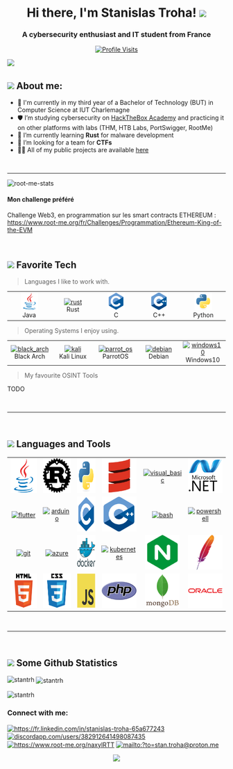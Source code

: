 <h1 align="center"> Hi there, I'm Stanislas Troha! <img height="30px" src="https://github.com/raghavk16/raghavk16/raw/master/octo.gif"></h1>
<h3 align="center">A cybersecurity enthusiast and IT student from France</h3>

<p align="center">
  <a href="https://media4.giphy.com/media/l0HlCtvUayCgoNGog/giphy.gif">
    <img src="https://media4.giphy.com/media/l0HlCtvUayCgoNGog/giphy.gif" alt="Profile Visits" />
  </a>
</p>



  ![](https://komarev.com/ghpvc/?username=stantrh&label=Profile%20Visits&color=blue&style=for-the-badge)
  
<h2 align="left"><img src="https://github.com/TheDudeThatCode/TheDudeThatCode/blob/master/Assets/Developer.gif" width="45" /> About me: </h2>

- 🏫 I'm currently in my third year of a Bachelor of Technology (BUT) in Computer Science at IUT Charlemagne
- 🛡 I’m studying cybersecurity on [HackTheBox Academy](https://academy.hackthebox.com/) and practicing it on other platforms with labs (THM, HTB Labs, PortSwigger, RootMe)
- 🔭 I’m currently learning **Rust** for malware development
- 🤝 I’m looking for a team for **CTFs**
- 👨‍💻 All of my public projects are available [here](https://github.com/Stantrh?tab=repositories) 
<br>

***

![root-me-stats](https://root-me-diff.vercel.app/rm-gh?nickname=naxylRTT&gstats=show)
#### Mon challenge préféré
Challenge Web3, en programmation sur les smart contracts ETHEREUM :   
https://www.root-me.org/fr/Challenges/Programmation/Ethereum-King-of-the-EVM

<br>

<h2 align="left"><img src="https://github.com/TheDudeThatCode/TheDudeThatCode/blob/master/Assets/Rocket.gif" width="25" /> Favorite Tech</h2>

> Languages I like to work with.

<table>
  <tr>
    <td align="center" width="96">
       <a href="https://www.java.com" target="_blank" rel="noreferrer"> <img src="https://raw.githubusercontent.com/devicons/devicon/master/icons/java/java-original.svg" alt="java" width="40" height="40"/> </a>
      <br>Java
    </td>
    <td align="center" width="96">
      <a href="https://www.rust-lang.org" target="_blank" rel="noreferrer"> <img src="https://github.com/hussainweb/hussainweb/blob/main/icons/rust.png" alt="rust" width="40" height="40"/> </a>
      <br>Rust
    </td>
    <td align="center" width="96">
      <a href="https://www.cprogramming.com/" target="_blank" rel="noreferrer"> <img src="https://raw.githubusercontent.com/devicons/devicon/master/icons/c/c-original.svg" alt="c" width="40" height="40"/> </a>
      <br>C
    </td>
    <td align="center" width="96">
      <a href="https://www.w3schools.com/cpp/" target="_blank" rel="noreferrer"> <img src="https://raw.githubusercontent.com/devicons/devicon/master/icons/cplusplus/cplusplus-original.svg" alt="cplusplus" width="40" height="40"/> </a>
      <br>C++
    </td>
    <td align="center" width="96">
      <a href="https://www.python.org" target="_blank" rel="noreferrer"> <img src="https://raw.githubusercontent.com/devicons/devicon/master/icons/python/python-original.svg" alt="python" width="40" height="40"/> </a>
      <br>Python
    </td>
  </tr>
</table>



> Operating Systems I enjoy using.
> 
<table>
  <tr>
    <td align="center" width="96">
      <a href="https://blackarch.org/" target="_blank" rel="noreferrer"> <img src="https://logodix.com/logo/438787.png" alt="black_arch" width="40" height="40"/> </a>
      <br>Black Arch
    </td>
    <td align="center" width="96">
       <a href="https://www.kali.org/" target="_blank" rel="noreferrer"> <img src="https://icons.iconarchive.com/icons/simpleicons-team/simple/256/kali-linux-icon.png" alt="kali" width="40" height="40"/> </a>
      <br>Kali Linux
    </td>
    <td align="center" width="96">
      <a href="https://parrotsec.org/" target="_blank" rel="noreferrer"> <img src="https://encrypted-tbn0.gstatic.com/images?q=tbn:ANd9GcTb1zvAhC4IUBM9Kb_CHncxu9AeFFlMXRAnQQ&s" alt="parrot_os" width="40" height="40"/> </a>
      <br>ParrotOS
    </td>
    <td align="center" width="96">
      <a href="https://www.debian.org/" target="_blank" rel="noreferrer"> <img src="https://cdn.iconscout.com/icon/free/png-256/free-debian-2-202378.png?f=webp" alt="debian" width="40" height="40"/> </a>
      <br>Debian
    </td>
    <td align="center" width="96">
      <a href="https://www.microsoft.com/en-us/software-download/windows10" target="_blank" rel="noreferrer"> <img src="https://cdn.icon-icons.com/icons2/615/PNG/256/Windows_icon-icons.com_56585.png" alt="windows10" width="40" height="40"/> </a>
      <br>Windows10
    </td>
  </tr>
</table>

> My favourite OSINT Tools

TODO

<br>

***

<br>
<h2 align="left"><img src="https://media2.giphy.com/media/26n7b7PjSOZJwVCmY/giphy.gif?cid=6c09b952o9tsvge72yg3c8323wvnh04v80149zz2nzm4k5c3&ep=v1_gifs_search&rid=giphy.gif&ct=g" width="25" /> Languages and Tools</h2>
<table>
  <tr>
    <td align="center"><a href="https://www.java.com" target="_blank" rel="noreferrer"> <img src="https://raw.githubusercontent.com/devicons/devicon/master/icons/java/java-original.svg" alt="java" width="80" height="80"/> </a></td>
    <td align="center"><a href="https://www.rust-lang.org" target="_blank" rel="noreferrer"> <img src="https://raw.githubusercontent.com/devicons/devicon/master/icons/rust/rust-original.svg" alt="rust" width="80" height="80"/> </a></td>
    <td align="center"><a href="https://www.python.org" target="_blank" rel="noreferrer"> <img src="https://raw.githubusercontent.com/devicons/devicon/master/icons/python/python-original.svg" alt="python" width="80" height="80"/> </a></td>
    <td align="center"><a href="https://www.scala-lang.org" target="_blank" rel="noreferrer"> <img src="https://raw.githubusercontent.com/devicons/devicon/master/icons/scala/scala-original.svg" alt="scala" width="80" height="80"/> </a></td>
    <td align="center"><a href="https://learn.microsoft.com/en-us/dotnet/visual-basic/" target="_blank" rel="noreferrer"> <img src="https://cdn-icons-png.flaticon.com/256/5968/5968336.png" alt="visual_basic" width="80" height="80"/> </a></td>
    <td align="center"><a href="https://dotnet.microsoft.com/" target="_blank" rel="noreferrer"> <img src="https://raw.githubusercontent.com/devicons/devicon/master/icons/dot-net/dot-net-original-wordmark.svg" alt="dotnet" width="80" height="80"/> </a></td>
  </tr>
    <tr>
      <td align="center"><a href="https://flutter.dev" target="_blank" rel="noreferrer"> <img src="https://www.vectorlogo.zone/logos/flutterio/flutterio-icon.svg" alt="flutter" width="80" height="80"/> </a></td>
      <td align="center"><a href="https://www.arduino.cc/" target="_blank" rel="noreferrer"> <img src="https://cdn.worldvectorlogo.com/logos/arduino-1.svg" alt="arduino" width="80" height="80"/> </a></td>
      <td align="center"><a href="https://www.cprogramming.com/" target="_blank" rel="noreferrer"> <img src="https://raw.githubusercontent.com/devicons/devicon/master/icons/c/c-original.svg" alt="c" width="80" height="80"/> </a></td>
      <td align="center"><a href="https://www.w3schools.com/cpp/" target="_blank" rel="noreferrer"> <img src="https://raw.githubusercontent.com/devicons/devicon/master/icons/cplusplus/cplusplus-original.svg" alt="cplusplus" width="80" height="80"/> </a></td>
      <td align="center"><a href="https://www.gnu.org/software/bash/" target="_blank" rel="noreferrer"> <img src="https://www.vectorlogo.zone/logos/gnu_bash/gnu_bash-icon.svg" alt="bash" width="80" height="80"/> </a></td>
      <td align="center"><a href="https://learn.microsoft.com/en-us/powershell/scripting/overview?view=powershell" target="_blank" rel="noreferrer"> <img src="https://cdn.worldvectorlogo.com/logos/powershell.svg" alt="powershell" width="80" height="80"/> </a></td>
    </tr>
    <tr>
      <td align="center"><a href="https://git-scm.com/" target="_blank" rel="noreferrer"> <img src="https://www.vectorlogo.zone/logos/git-scm/git-scm-icon.svg" alt="git" width="80" height="80"/> </a></td>
      <td align="center"><a href="https://azure.microsoft.com/en-in/" target="_blank" rel="noreferrer"> <img src="https://www.vectorlogo.zone/logos/microsoft_azure/microsoft_azure-icon.svg" alt="azure" width="80" height="80"/> </a></td>
      <td align="center"><a href="https://www.docker.com/" target="_blank" rel="noreferrer"> <img src="https://raw.githubusercontent.com/devicons/devicon/master/icons/docker/docker-original-wordmark.svg" alt="docker" width="80" height="80"/> </a></td>
      <td align="center"><a href="https://kubernetes.io" target="_blank" rel="noreferrer"> <img src="https://www.vectorlogo.zone/logos/kubernetes/kubernetes-icon.svg" alt="kubernetes" width="80" height="80"/> </a></td>
      <td align="center"><a href="https://www.nginx.com" target="_blank" rel="noreferrer"> <img src="https://raw.githubusercontent.com/devicons/devicon/master/icons/nginx/nginx-original.svg" alt="nginx" width="80" height="80"/> </a></td>
      <td align="center"><a href="https://httpd.apache.org/" target="_blank" rel="noreferrer"> <img src="https://raw.githubusercontent.com/devicons/devicon/master/icons/apache/apache-original.svg" alt="apache" width="80" height="80"/> </a></td>
    </tr>
    <tr>
      <td align="center"><a href="https://www.w3.org/html/" target="_blank" rel="noreferrer"> <img src="https://raw.githubusercontent.com/devicons/devicon/master/icons/html5/html5-original-wordmark.svg" alt="html5" width="80" height="80"/> </a></td>
      <td align="center"><a href="https://www.w3schools.com/css/" target="_blank" rel="noreferrer"> <img src="https://raw.githubusercontent.com/devicons/devicon/master/icons/css3/css3-original-wordmark.svg" alt="css3" width="80" height="80"/> </a></td>
      <td align="center"><a href="https://developer.mozilla.org/en-US/docs/Web/JavaScript" target="_blank" rel="noreferrer"> <img src="https://raw.githubusercontent.com/devicons/devicon/master/icons/javascript/javascript-original.svg" alt="javascript" width="80" height="80"/> </a></td>
      <td align="center"><a href="https://www.php.net" target="_blank" rel="noreferrer"> <img src="https://raw.githubusercontent.com/devicons/devicon/master/icons/php/php-original.svg" alt="php" width="80" height="80"/> </a></td>
      <td align="center"><a href="https://www.mongodb.com/" target="_blank" rel="noreferrer"> <img src="https://raw.githubusercontent.com/devicons/devicon/master/icons/mongodb/mongodb-original-wordmark.svg" alt="mongodb" width="80" height="80"/> </a></td>
      <td align="center"><a href="https://www.oracle.com/" target="_blank" rel="noreferrer"> <img src="https://raw.githubusercontent.com/devicons/devicon/master/icons/oracle/oracle-original.svg" alt="oracle" width="80" height="80"/> </a></td>
    </tr>
</table>

<br>

***

<br>
<h2 align="left"><img src="https://github.com/TheDudeThatCode/TheDudeThatCode/blob/master/Assets/Rocket.gif" width="25" /> Some Github Statistics</h2>

<p><img align="left" src="https://github-readme-stats.vercel.app/api/top-langs?username=stantrh&show_icons=true&locale=en&layout=compact" alt="stantrh" /></p>

<p>&nbsp;<img align="center" src="https://github-readme-stats.vercel.app/api?username=stantrh&show_icons=true&locale=en" alt="stantrh" /></p>

<p><img align="center" src="https://github-readme-streak-stats.herokuapp.com/?user=stantrh&" alt="stantrh" /></p>

<h3 align="left">Connect with me:</h3>
<p align="left">
<a href="https://fr.linkedin.com/in/stanislas-troha-65a677243" target="blank"><img align="center" src="https://raw.githubusercontent.com/rahuldkjain/github-profile-readme-generator/master/src/images/icons/Social/linked-in-alt.svg" alt="https://fr.linkedin.com/in/stanislas-troha-65a677243" height="30" width="40" /></a>
<a href="https://discordapp.com/users/382912641498087435" target="blank"><img align="center" src="https://raw.githubusercontent.com/rahuldkjain/github-profile-readme-generator/master/src/images/icons/Social/discord.svg" alt="discordapp.com/users/382912641498087435" height="30" width="40" /></a>
<a href="https://www.root-me.org/naxylRTT" target="blank"><img align="center" src="https://www.root-me.org/IMG/logo/siteon0.svg?1637496509" alt="https://www.root-me.org/naxylRTT" height="30" width="40" /></a>
<a href="mailto:?to=stan.troha@proton.me" target="blank"><img align="center" src="https://c.clc2l.com/t/p/r/protonmail-OsbVvf.png" alt="mailto:?to=stan.troha@proton.me" height="30" width="40" /></a>
</p>

<p align="center">
  <img src="https://capsule-render.vercel.app/api?type=waving&color=gradient&height=50&section=footer&width=200"/>
</p>
